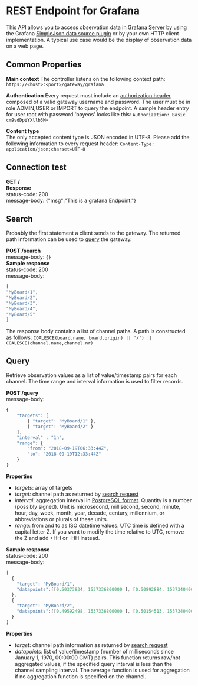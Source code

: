 # REST Endpoint for Grafana

This API allows you to access observation data in [Grafana Server](https://grafana.com/) by using the Grafana [SimpleJson data source plugin](https://grafana.com/plugins/grafana-simple-json-datasource) or by your own HTTP client implementation. A typical use case would be  the display of observation data on a web page.
## Common Properties
**Main context**
The controller listens on the following context path:    ```https://<host>:<port>/gateway/grafana```   

**Authentication**
Every request must include an [authorization header](https://tools.ietf.org/html/rfc2617) composed of a valid gateway username and password. The user must be in role ADMIN,USER or IMPORT to query the endpoint. A sample header entry for user root with password 'bayeos' looks like this: ```Authorization: Basic cm9vdDpiYXllb3M=```

**Content type**        
The only accepted content type is JSON encoded in UTF-8. Please add the following information to every request header: ```Content-Type: application/json;charset=UTF-8```

## Connection test
**GET /**  
**Response**   
status-code: 200  
message-body: {\"msg\":\"This is a grafana Endpoint.\"}

## Search
Probably the first statement a client sends to the gateway. The returned path information can be used to [query](#query) the gateway. 

**POST /search**        
message-body: ```{}```  
**Sample response**   
status-code: 200  
message-body:
```javascript
[
"MyBoard/1",
"MyBoard/2",
"MyBoard/3",
"MyBoard/4",
"MyBoard/5"
]
```
       
The response body contains a list of channel paths. A path is constructed as follows:
    ```COALESCE(board.name, board.origin) || '/') || COALESCE(channel.name,channel.nr)```
    
## Query
Retrieve observation values as a list of value/timestamp pairs for each channel. The time range and interval information is used to filter records.

**POST /query**        
message-body:   
```javascript
{
    "targets": [
        { "target": "MyBoard/1" },
        { "target": "MyBoard/2" }
    ],
    "interval" : "1h",
    "range": {
        "from": "2018-09-19T06:33:44Z",
        "to": "2018-09-19T12:33:44Z"
    }
}
```
**Properties**
* _targets_: array of targets
* _target:_ channel path as returned by [search request](#search)
* _interval:_ aggregation interval in [PostgreSQL format](https://www.postgresql.org/docs). Quantity is a number (possibly signed). Unit is microsecond, millisecond, second, minute, hour, day, week, month, year, decade, century, millennium, or abbreviations or plurals of these units.
* _range_: from and to as ISO datetime values. UTC time is defined with a capital letter Z. If you want to modify the time relative to UTC, remove the Z and add +HH or -HH instead.    

**Sample response**   
status-code: 200  
message-body: 
```javascript
[
  {
    "target": "MyBoard/1",
    "datapoints":[[0.50373834, 1537336800000 ], [0.50892884, 1537340400000 ]]
  },
  {
    "target": "MyBoard/2",
    "datapoints":[[0.49592498, 1537336800000 ], [0.50154513, 1537340400000 ]]
  }
]
```
**Properties**
* _target_: channel path information as returned by [search request](#search)
* _datapoints_: list of value/timestamp (number of milliseconds since January 1, 1970, 00:00:00 GMT) pairs. This function returns raw/not aggregated values, if the specified query interval is less than the channel sampling interval. The average function is used for aggregation if no aggregation function is specified on the channel.





